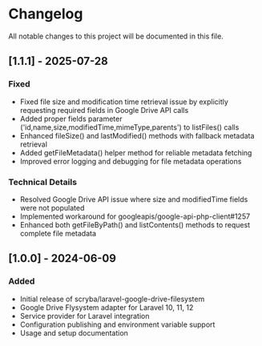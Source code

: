 # Changelog

All notable changes to this project will be documented in this file.

## [1.1.1] - 2025-07-28

### Fixed

- Fixed file size and modification time retrieval issue by explicitly requesting required fields in Google Drive API calls
- Added proper fields parameter ('id,name,size,modifiedTime,mimeType,parents') to listFiles() calls
- Enhanced fileSize() and lastModified() methods with fallback metadata retrieval
- Added getFileMetadata() helper method for reliable metadata fetching
- Improved error logging and debugging for file metadata operations

### Technical Details

- Resolved Google Drive API issue where size and modifiedTime fields were not populated
- Implemented workaround for googleapis/google-api-php-client#1257
- Enhanced both getFileByPath() and listContents() methods to request complete file metadata

## [1.0.0] - 2024-06-09

### Added

- Initial release of scryba/laravel-google-drive-filesystem
- Google Drive Flysystem adapter for Laravel 10, 11, 12
- Service provider for Laravel integration
- Configuration publishing and environment variable support
- Usage and setup documentation

